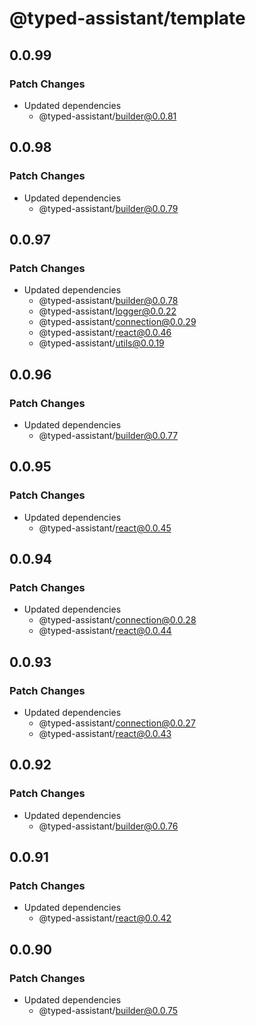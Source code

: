 # @typed-assistant/template

## 0.0.99

### Patch Changes

- Updated dependencies
  - @typed-assistant/builder@0.0.81

## 0.0.98

### Patch Changes

- Updated dependencies
  - @typed-assistant/builder@0.0.79

## 0.0.97

### Patch Changes

- Updated dependencies
  - @typed-assistant/builder@0.0.78
  - @typed-assistant/logger@0.0.22
  - @typed-assistant/connection@0.0.29
  - @typed-assistant/react@0.0.46
  - @typed-assistant/utils@0.0.19

## 0.0.96

### Patch Changes

- Updated dependencies
  - @typed-assistant/builder@0.0.77

## 0.0.95

### Patch Changes

- Updated dependencies
  - @typed-assistant/react@0.0.45

## 0.0.94

### Patch Changes

- Updated dependencies
  - @typed-assistant/connection@0.0.28
  - @typed-assistant/react@0.0.44

## 0.0.93

### Patch Changes

- Updated dependencies
  - @typed-assistant/connection@0.0.27
  - @typed-assistant/react@0.0.43

## 0.0.92

### Patch Changes

- Updated dependencies
  - @typed-assistant/builder@0.0.76

## 0.0.91

### Patch Changes

- Updated dependencies
  - @typed-assistant/react@0.0.42

## 0.0.90

### Patch Changes

- Updated dependencies
  - @typed-assistant/builder@0.0.75
